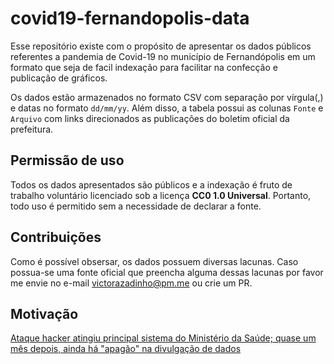 # covid19-fernandopolis-data

Esse repositório existe com o propósito de apresentar os dados públicos referentes a pandemia de Covid-19 no município de Fernandópolis em um formato que seja de facil indexação para facilitar na confecção e publicação de gráficos.

Os dados estão armazenados no formato CSV com separação por vírgula(,) e datas no formato `dd/mm/yy`. Além disso, a tabela possui as colunas `Fonte` e `Arquivo` com links direcionados as publicações do boletim oficial da prefeitura.

## Permissão de uso

Todos os dados apresentados são públicos e a indexação é fruto de trabalho voluntário licenciado sob a licença **CC0 1.0 Universal**. Portanto, todo uso é permitido sem a necessidade de declarar a fonte.

## Contribuições

Como é possível obsersar, os dados possuem diversas lacunas. Caso possua-se uma fonte oficial que preencha alguma dessas lacunas por favor me envie no e-mail [victorazadinho@pm.me](mailto:victorazadinho@pm.me) ou crie um PR.

## Motivação

[Ataque hacker atingiu principal sistema do Ministério da Saúde; quase um mês depois, ainda há "apagão" na divulgação de dados](https://gauchazh.clicrbs.com.br/saude/noticia/2022/01/ataque-hacker-atingiu-principal-sistema-do-ministerio-da-saude-quase-um-mes-depois-ainda-ha-apagao-na-divulgacao-de-dados-cky3edcfi00620188max7b9o4.html)
